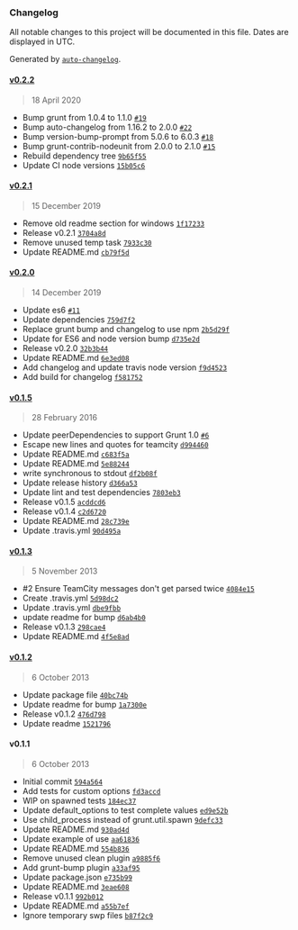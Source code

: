### Changelog

All notable changes to this project will be documented in this file. Dates are displayed in UTC.

Generated by [`auto-changelog`](https://github.com/CookPete/auto-changelog).

#### [v0.2.2](https://github.com/johnhunter/grunt-teamcity/compare/v0.2.1...v0.2.2)

> 18 April 2020

- Bump grunt from 1.0.4 to 1.1.0 [`#19`](https://github.com/johnhunter/grunt-teamcity/pull/19)
- Bump auto-changelog from 1.16.2 to 2.0.0 [`#22`](https://github.com/johnhunter/grunt-teamcity/pull/22)
- Bump version-bump-prompt from 5.0.6 to 6.0.3 [`#18`](https://github.com/johnhunter/grunt-teamcity/pull/18)
- Bump grunt-contrib-nodeunit from 2.0.0 to 2.1.0 [`#15`](https://github.com/johnhunter/grunt-teamcity/pull/15)
- Rebuild dependency tree [`9b65f55`](https://github.com/johnhunter/grunt-teamcity/commit/9b65f553e89fe24f821f9362548dda10ef44f07e)
- Update CI node versions [`15b05c6`](https://github.com/johnhunter/grunt-teamcity/commit/15b05c693eafbe43315d497e9995f9e6d60f4132)

#### [v0.2.1](https://github.com/johnhunter/grunt-teamcity/compare/v0.2.0...v0.2.1)

> 15 December 2019

- Remove old readme section for windows [`1f17233`](https://github.com/johnhunter/grunt-teamcity/commit/1f172332dface95a944011eb9a072a866a83e1a8)
- Release v0.2.1 [`3704a8d`](https://github.com/johnhunter/grunt-teamcity/commit/3704a8d8ee11748d3ce6bd24421c1d1d8381ce54)
- Remove unused temp task [`7933c30`](https://github.com/johnhunter/grunt-teamcity/commit/7933c303f8f4137d1307568167630baecf6a11e9)
- Update README.md [`cb79f5d`](https://github.com/johnhunter/grunt-teamcity/commit/cb79f5d29ce98c22621ae9da002a04f88ee0a764)

#### [v0.2.0](https://github.com/johnhunter/grunt-teamcity/compare/v0.1.5...v0.2.0)

> 14 December 2019

- Update es6 [`#11`](https://github.com/johnhunter/grunt-teamcity/pull/11)
- Update dependencies [`759d7f2`](https://github.com/johnhunter/grunt-teamcity/commit/759d7f291ccbd0cab19370a6f6b725c674ffb4a2)
- Replace grunt bump and changelog to use npm [`2b5d29f`](https://github.com/johnhunter/grunt-teamcity/commit/2b5d29f6039dba62a8f0617133fff69c84cdeeb0)
- Update for ES6 and node version bump [`d735e2d`](https://github.com/johnhunter/grunt-teamcity/commit/d735e2d994028cd19ca93d9be09ee77ef82ed7f1)
- Release v0.2.0 [`32b3b44`](https://github.com/johnhunter/grunt-teamcity/commit/32b3b441fa804cead716f5539bae19682420a347)
- Update README.md [`6e3ed08`](https://github.com/johnhunter/grunt-teamcity/commit/6e3ed084c653feb6f298a1e73f28ab307b01fb9c)
- Add changelog and update travis node version [`f9d4523`](https://github.com/johnhunter/grunt-teamcity/commit/f9d4523f1ef45845378cb11570c81b42acab4763)
- Add build for changelog [`f581752`](https://github.com/johnhunter/grunt-teamcity/commit/f5817520f512b3c34310b8fce7e8847ed444c778)

#### [v0.1.5](https://github.com/johnhunter/grunt-teamcity/compare/v0.1.3...v0.1.5)

> 28 February 2016

- Update peerDependencies to support Grunt 1.0 [`#6`](https://github.com/johnhunter/grunt-teamcity/pull/6)
- Escape new lines and quotes for teamcity [`d994460`](https://github.com/johnhunter/grunt-teamcity/commit/d994460354c213eaaad79d13cfd225a7e8cf0c5c)
- Update README.md [`c683f5a`](https://github.com/johnhunter/grunt-teamcity/commit/c683f5adc675408381365df782012af576bfb21d)
- Update README.md [`5e88244`](https://github.com/johnhunter/grunt-teamcity/commit/5e882446154d141d3746d585519057c9b990e28d)
- write synchronous to stdout [`df2b08f`](https://github.com/johnhunter/grunt-teamcity/commit/df2b08fe195c46b686d71727ab49d080314b14b0)
- Update release history [`d366a53`](https://github.com/johnhunter/grunt-teamcity/commit/d366a530e434cc20ba2c2f2288a1af07e0cbe2b4)
- Update lint and test dependencies [`7803eb3`](https://github.com/johnhunter/grunt-teamcity/commit/7803eb385bf58b14278c192e0c7a15b3e29065da)
- Release v0.1.5 [`acddcd6`](https://github.com/johnhunter/grunt-teamcity/commit/acddcd6b91d23a9519aaca964b09b9006af50a25)
- Release v0.1.4 [`c2d6720`](https://github.com/johnhunter/grunt-teamcity/commit/c2d67200b06010c157d432fb41c13209c8f2d284)
- Update README.md [`28c739e`](https://github.com/johnhunter/grunt-teamcity/commit/28c739ed1b087bd729d29a1734b4fa1470f69d43)
- Update .travis.yml [`90d495a`](https://github.com/johnhunter/grunt-teamcity/commit/90d495a1db4715add5e8594e80d41554dd0a8f9a)

#### [v0.1.3](https://github.com/johnhunter/grunt-teamcity/compare/v0.1.2...v0.1.3)

> 5 November 2013

- #2 Ensure TeamCity messages don't get parsed twice [`4084e15`](https://github.com/johnhunter/grunt-teamcity/commit/4084e150180b9690c8a20875044435cc3c0e045b)
- Create .travis.yml [`5d98dc2`](https://github.com/johnhunter/grunt-teamcity/commit/5d98dc218672e59d943a6f6583ca269564e197ff)
- Update .travis.yml [`dbe9fbb`](https://github.com/johnhunter/grunt-teamcity/commit/dbe9fbb320fe97fc48d8f4c7352efb0bf844f943)
- update readme for bump [`d6ab4b0`](https://github.com/johnhunter/grunt-teamcity/commit/d6ab4b0381789d649f26d2da3152eb5705ae92f4)
- Release v0.1.3 [`298cae4`](https://github.com/johnhunter/grunt-teamcity/commit/298cae492c71da1fee51ad2fbb0593496067f02e)
- Update README.md [`4f5e8ad`](https://github.com/johnhunter/grunt-teamcity/commit/4f5e8ad51d9ad6890c9b125c21eb66e66935b68e)

#### [v0.1.2](https://github.com/johnhunter/grunt-teamcity/compare/v0.1.1...v0.1.2)

> 6 October 2013

- Update package file [`40bc74b`](https://github.com/johnhunter/grunt-teamcity/commit/40bc74b6511ee73719cc15429b75c8ab460b1d3d)
- Update readme for bump [`1a7300e`](https://github.com/johnhunter/grunt-teamcity/commit/1a7300e6301f63a29267541e47f9b48807ff2e1d)
- Release v0.1.2 [`476d798`](https://github.com/johnhunter/grunt-teamcity/commit/476d7986b53642610433b0e472995f6350b8ca60)
- Update readme [`1521796`](https://github.com/johnhunter/grunt-teamcity/commit/15217960c62d4cd401cb690c725487b542ffd1c8)

#### v0.1.1

> 6 October 2013

- Initial commit [`594a564`](https://github.com/johnhunter/grunt-teamcity/commit/594a5649629bf57eb53d3b44d7d54df50612a617)
- Add tests for custom options [`fd3accd`](https://github.com/johnhunter/grunt-teamcity/commit/fd3accdd8cfd752cb01e2edc3964fac3f9d3a454)
- WIP on spawned tests [`184ec37`](https://github.com/johnhunter/grunt-teamcity/commit/184ec37932e36c32ccbf233182f3ddb3e1a110aa)
- Update default_options to test complete values [`ed9e52b`](https://github.com/johnhunter/grunt-teamcity/commit/ed9e52b1df06bce98ee888c0e01020b4f72627fd)
- Use child_process instead of grunt.util.spawn [`9defc33`](https://github.com/johnhunter/grunt-teamcity/commit/9defc335eb49af50c098908ecdfd857ad2c42f32)
- Update README.md [`930ad4d`](https://github.com/johnhunter/grunt-teamcity/commit/930ad4d4840c432849d5bf2b74d48257ff062546)
- Update example of use [`aa61836`](https://github.com/johnhunter/grunt-teamcity/commit/aa61836fe4d75649c9b9e6720584fa34e8be1108)
- Update README.md [`554b836`](https://github.com/johnhunter/grunt-teamcity/commit/554b836aaed6b4e5a6d636234fe5d704608d6c90)
- Remove unused clean plugin [`a9885f6`](https://github.com/johnhunter/grunt-teamcity/commit/a9885f66b38889b7242733d23c980a1038b022d0)
- Add grunt-bump plugin [`a33af95`](https://github.com/johnhunter/grunt-teamcity/commit/a33af95f36b2282ce786e944b266e712be09d1cf)
- Update package.json [`e735b99`](https://github.com/johnhunter/grunt-teamcity/commit/e735b999f9cab1168fc725995729f4b35b004475)
- Update README.md [`3eae608`](https://github.com/johnhunter/grunt-teamcity/commit/3eae6086a2880be9e0a1ec79a0b53bb2dd6b5483)
- Release v0.1.1 [`992b012`](https://github.com/johnhunter/grunt-teamcity/commit/992b0127bca76c68ef98208e5e6cce4e601dd7f1)
- Update README.md [`a55b7ef`](https://github.com/johnhunter/grunt-teamcity/commit/a55b7ef34368721af875f33b9ed45cef99bd60ec)
- Ignore temporary swp files [`b87f2c9`](https://github.com/johnhunter/grunt-teamcity/commit/b87f2c9ffdf5a71d4b520be89a1baf167a7ba341)
